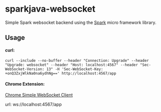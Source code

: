 # sparkjava-websocket
Simple Spark websocket backend using the [Spark](http://sparkjava.com/) micro framework library.

## Usage
#### curl: 
`curl --include --no-buffer --header "Connection: Upgrade" --header "Upgrade: websocket" --header "Host: localhost:4567" --header "Sec-WebSocket-Version: 13" -H 'Sec-WebSocket-Key: +onQ3ZxjWlkNa0na6ydhNg==' http://localhost:4567/app`

#### Chrome Extension: 
[Chrome Simple WebSocket Client](https://chrome.google.com/webstore/detail/simple-websocket-client/pfdhoblngboilpfeibdedpjgfnlcodoo?hl=en)

url: ws://localhost:4567/app
